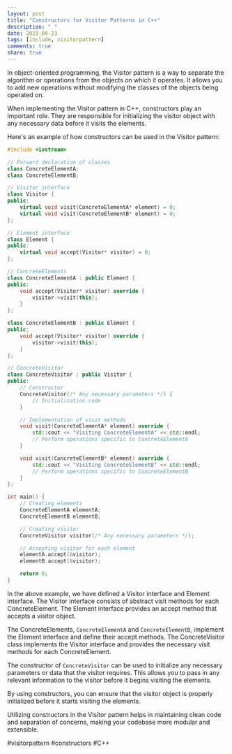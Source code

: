 ```yaml
---
layout: post
title: "Constructors for Visitor Patterns in C++"
description: " "
date: 2023-09-23
tags: [include, visitorpattern]
comments: true
share: true
---
```


In object-oriented programming, the Visitor pattern is a way to separate the algorithm or operations from the objects on which it operates. It allows you to add new operations without modifying the classes of the objects being operated on. 

When implementing the Visitor pattern in C++, constructors play an important role. They are responsible for initializing the visitor object with any necessary data before it visits the elements.

Here's an example of how constructors can be used in the Visitor pattern:

```cpp
#include <iostream>

// Forward declaration of classes
class ConcreteElementA;
class ConcreteElementB;

// Visitor interface
class Visitor {
public:
    virtual void visit(ConcreteElementA* element) = 0;
    virtual void visit(ConcreteElementB* element) = 0;
};

// Element interface
class Element {
public:
    virtual void accept(Visitor* visitor) = 0;
};

// ConcreteElements
class ConcreteElementA : public Element {
public:
    void accept(Visitor* visitor) override {
        visitor->visit(this);
    }
};

class ConcreteElementB : public Element {
public:
    void accept(Visitor* visitor) override {
        visitor->visit(this);
    }
};

// ConcreteVisitor
class ConcreteVisitor : public Visitor {
public:
    // Constructor
    ConcreteVisitor(/* Any necessary parameters */) {
        // Initialization code
    }

    // Implementation of visit methods
    void visit(ConcreteElementA* element) override {
        std::cout << "Visiting ConcreteElementA" << std::endl;
        // Perform operations specific to ConcreteElementA
    }

    void visit(ConcreteElementB* element) override {
        std::cout << "Visiting ConcreteElementB" << std::endl;
        // Perform operations specific to ConcreteElementB
    }
};

int main() {
    // Creating elements
    ConcreteElementA elementA;
    ConcreteElementB elementB;

    // Creating visitor
    ConcreteVisitor visitor(/* Any necessary parameters */);

    // Accepting visitor for each element
    elementA.accept(&visitor);
    elementB.accept(&visitor);

    return 0;
}
```

In the above example, we have defined a Visitor interface and Element interface. The Visitor interface consists of abstract visit methods for each ConcreteElement. The Element interface provides an accept method that accepts a visitor object.

The ConcreteElements, `ConcreteElementA` and `ConcreteElementB`, implement the Element interface and define their accept methods. The ConcreteVisitor class implements the Visitor interface and provides the necessary visit methods for each ConcreteElement.

The constructor of `ConcreteVisitor` can be used to initialize any necessary parameters or data that the visitor requires. This allows you to pass in any relevant information to the visitor before it begins visiting the elements.

By using constructors, you can ensure that the visitor object is properly initialized before it starts visiting the elements.

Utilizing constructors in the Visitor pattern helps in maintaining clean code and separation of concerns, making your codebase more modular and extensible.

#visitorpattern #constructors #C++
